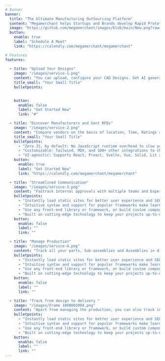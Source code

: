 ```yaml
---
# Banner
banner:
  title: "The Ultimate Manufacturing OutSourcing Platform"
  content: "Megamerchant helps Startups and Brands develop Rapid Prototypes, Discover Manufacturers and Vendors, Optimise the whole process and Find Sustainable Alternatives."
  image: "https://github.com/megamerchant/images/blob/main/New.png?raw=true"
  button:
    enable: true
    label: "Schedule A Meet"
    link: "https://calendly.com/megamerchant/megamerchant"

# Features
features:
    
  - title: "Upload Your Designs"
    image: "/images/service-1.png"
    content: "You can upload, configure your CAD Designs. Get AI generated feedbacks and cost saving suggestions."
    title_small: "Your Small Title"
    bulletpoints:
      

    button:
      enable: false
      label: "Get Started Now"
      link: "#"

  - title: "Discover Manufacturers and Sent RFQs"
    image: "/images/service-2.png"
    content: "Compare vendors on the basis of location, Time, Ratings and Certifications."
    title_small: "Your Small Title"
    bulletpoints:
      - "Zero JS, by default: No JavaScript runtime overhead to slow you down."
      - "Customizable: Tailwind, MDX, and 100+ other integrations to choose from."
      - "UI-agnostic: Supports React, Preact, Svelte, Vue, Solid, Lit and more."
    button:
      enable: true
      label: "Get Started Now"
      link: "https://calendly.com/megamerchant/megamerchant"

  - title: "Streamlined Communication"
    image: "/images/service-3.png"
    content: "Fastrack Internal approvals with multiple teams and Experience smooth External Communication channel."
    bulletpoints:
      - "Instantly load static sites for better user experience and SEO."
      - "Intuitive syntax and support for popular frameworks make learning and using Astro a breeze."
      - "Use any front-end library or framework, or build custom components, for any project size."
      - "Built on cutting-edge technology to keep your projects up-to-date with the latest web standards."
    button:
      enable: false
      label: ""
      link: ""

  - title: "Manage Production"
    image: "/images/service-4.png"
    content: "Track all your parts, Sub-assemblies and Assemblies in diffenent phases of production, all at the same Dashboard."
    bulletpoints:
      - "Instantly load static sites for better user experience and SEO."
      - "Intuitive syntax and support for popular frameworks make learning and using Astro a breeze."
      - "Use any front-end library or framework, or build custom components, for any project size."
      - "Built on cutting-edge technology to keep your projects up-to-date with the latest web standards."
    button:
      enable: false
      label: ""
      link: ""

  - title: "Track from design to delivery "
    image: "/images/Frame 1000003004.png"
    content: "Apart from managing the production, you can also track individual parts through complete visiblity of supply chain."
    bulletpoints:
      - "Instantly load static sites for better user experience and SEO."
      - "Intuitive syntax and support for popular frameworks make learning and using Astro a breeze."
      - "Use any front-end library or framework, or build custom components, for any project size."
      - "Built on cutting-edge technology to keep your projects up-to-date with the latest web standards."
    button:
      enable: false
      label: ""
      link: ""
---
```

